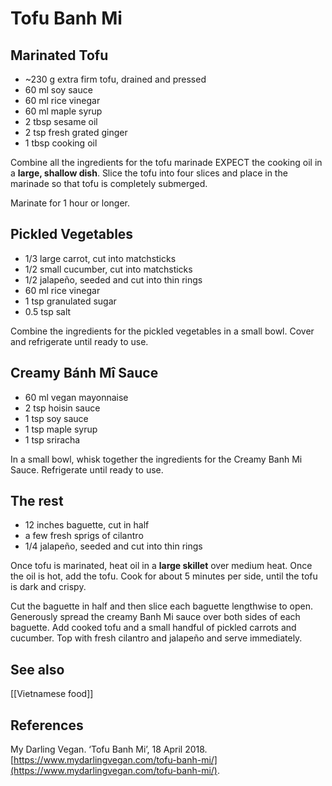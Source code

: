 # Tofu Banh Mi
## Marinated Tofu
-   ~230 g extra firm tofu, drained and pressed
-   60 ml soy sauce
-   60 ml rice vinegar
-   60 ml maple syrup
-   2 tbsp sesame oil
-   2 tsp fresh grated ginger
-   1 tbsp cooking oil

Combine all the ingredients for the tofu marinade EXPECT the cooking oil in a **large, shallow dish**. Slice the tofu into four slices and place in the marinade so that tofu is completely submerged.

Marinate for 1 hour or longer.

## Pickled Vegetables
-   1/3 large carrot, cut into matchsticks
-   1/2 small cucumber, cut into matchsticks
-   1/2 jalapeño, seeded and cut into thin rings
-   60 ml rice vinegar
-   1 tsp granulated sugar
-   0.5 tsp salt

Combine the ingredients for the pickled vegetables in a small bowl. Cover and refrigerate until ready to use.

## Creamy Bánh Mî Sauce
-   60 ml vegan mayonnaise
-   2 tsp hoisin sauce
-   1 tsp soy sauce
-   1 tsp maple syrup
-   1 tsp sriracha

In a small bowl, whisk together the ingredients for the Creamy Banh Mi Sauce. Refrigerate until ready to use.

## The rest
- 12 inches baguette, cut in half
- a few fresh sprigs of cilantro
- 1/4 jalapeño, seeded and cut into thin rings

Once tofu is marinated, heat oil in a **large skillet** over medium heat. Once the oil is hot, add the tofu. Cook for about 5 minutes per side, until the tofu is dark and crispy.

Cut the baguette in half and then slice each baguette lengthwise to open. Generously spread the creamy Banh Mi sauce over both sides of each baguette. Add cooked tofu and a small handful of pickled carrots and cucumber. Top with fresh cilantro and jalapeño and serve immediately.

## See also
[[Vietnamese food]]

## References
My Darling Vegan. ‘Tofu Banh Mi’, 18 April 2018. [https://www.mydarlingvegan.com/tofu-banh-mi/](https://www.mydarlingvegan.com/tofu-banh-mi/).